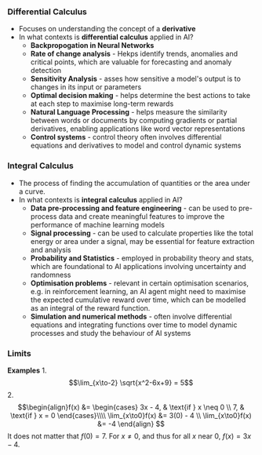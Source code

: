 
### Differential Calculus
- Focuses on understanding the concept of a **derivative**
- In what contexts is **differential calculus** applied in AI?
	- **Backpropogation in Neural Networks**
	- **Rate of change analysis** - Hekps identify trends, anomalies and critical points, which are valuable for forecasting and anomaly detection
	- **Sensitivity Analysis** - asses how sensitive a model's output is to changes in its input or parameters
	- **Optimal decision making** - helps determine the best actions to take at each step to maximise long-term rewards
	- **Natural Language Processing** - helps measure the similarity between words or documents by computing gradients or partial derivatives, enabling applications like word vector representations
	- **Control systems** - control theory often involves differential equations and derivatives to model and control dynamic systems

### Integral Calculus
- The process of finding the accumulation of quantities or the area under a curve.
- In what contexts is **integral calculus** applied in AI?
	- **Data pre-processing and feature engineering** - can be used to pre-process data and create meaningful features to improve the performance of machine learning models
	- **Signal processing** - can be used to calculate properties like the total energy or area under a signal, may be essential for feature extraction and analysis
	- **Probability and Statistics** - employed in probability theory and stats, which are foundational to AI applications involving uncertainty and randomness
	- **Optimisation problems** - relevant in certain optimisation scenarios, e.g. in reinforcement learning, an AI agent might need to maximise the expected cumulative reward over time, which can be modelled as an integral of the reward function.
	- **Simulation and numerical methods** - often involve differential equations and integrating functions over time to model dynamic processes and study the behaviour of AI systems

### Limits
**Examples**
1. 
$$\lim_{x\to-2} \sqrt{x^2-6x+9} = 5$$
2. 
$$\begin{align}f(x) &=
\begin{cases}
3x - 4, & \text{if } x \neq 0 \\
7, & \text{if } x = 0
\end{cases}\\\\
\lim_{x\to0}f(x) &= 3(0) - 4 \\
\lim_{x\to0}f(x) &= -4
\end{align}
$$
It does not matter that $f(0) = 7$. For $x\neq 0$, and thus for all $x$ near $0$, $f(x)=3x-4$.